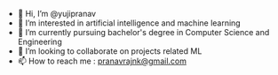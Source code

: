 - 👋 Hi, I’m @yujipranav
- 👀 I’m interested in artificial intelligence and machine learning
- 🌱 I’m currently pursuing bachelor's degree in Computer Science and Engineering
- 💞️ I’m looking to collaborate on projects related ML
- 📫 How to reach me : pranavrajnk@gmail.com

<!---
yujipranav/yujipranav is a ✨ special ✨ repository because its `README.md` (this file) appears on your GitHub profile.
You can click the Preview link to take a look at your changes.
--->
